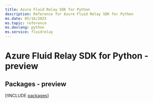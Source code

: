 ```yaml
---
title: Azure Fluid Relay SDK for Python
description: Reference for Azure Fluid Relay SDK for Python
ms.date: 05/16/2025
ms.topic: reference
ms.devlang: python
ms.service: fluidrelay
---
```

# Azure Fluid Relay SDK for Python - preview
## Packages - preview
[!INCLUDE [packages](fluid-relay-index.md)]